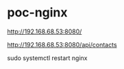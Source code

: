 # poc-nginx

http://192.168.68.53:8080/

http://192.168.68.53:8080/api/contacts

sudo systemctl restart nginx
